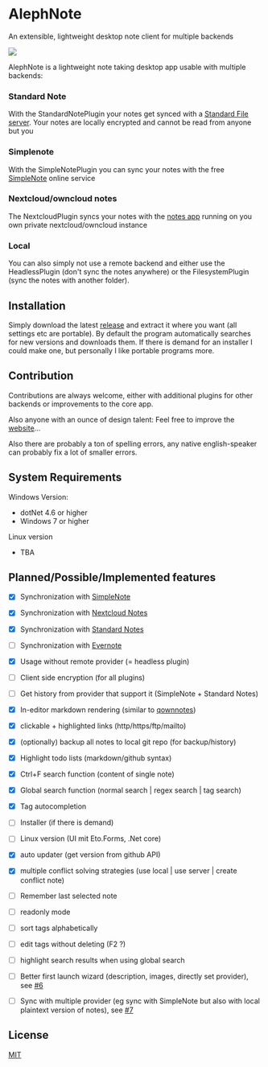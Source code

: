 # AlephNote

An extensible, lightweight desktop note client for multiple backends

![](https://raw.githubusercontent.com/Mikescher/AlephNote/master/docs/preview.png)

AlephNote is a lightweight note taking desktop app usable with multiple backends:

### Standard Note

With the StandardNotePlugin your notes get synced with a [Standard File server](https://standardnotes.org/).
Your notes are locally encrypted and cannot be read from anyone but you

### Simplenote

With the SimpleNotePlugin you can sync your notes with the free [SimpleNote](https://simplenote.com/) online service

### Nextcloud/owncloud notes

The NextcloudPlugin syncs your notes with the [notes app](https://github.com/nextcloud/notes) running on you own private nextcloud/owncloud instance

### Local

You can also simply not use a remote backend and either use the HeadlessPlugin (don't sync the notes anywhere) or the FilesystemPlugin (sync the notes with another folder).


## Installation

Simply download the latest [release](https://github.com/Mikescher/AlephNote/releases/latest) and extract it where you want (all settings etc are portable).
By default the program automatically searches for new versions and downloads them.
If there is demand for an installer I could make one, but personally I like portable programs more.


## Contribution

Contributions are always welcome, either with additional plugins for other backends or improvements to the core app.

Also anyone with an ounce of design talent: Feel free to improve the [website](https://mikescher.github.io/AlephNote/)...

Also there are probably a ton of spelling errors, any native english-speaker can probably fix a lot of smaller errors.

## System Requirements

Windows Version:
 - dotNet 4.6 or higher
 - Windows 7 or higher

Linux version
 - TBA

## Planned/Possible/Implemented features

 - [X] Synchronization with [SimpleNote](https://simplenote.com/)
 - [X] Synchronization with [Nextcloud Notes](https://github.com/nextcloud/notes)
 - [X] Synchronization with [Standard Notes](https://standardnotes.org/)
 - [ ] Synchronization with [Evernote](https://evernote.com)
 - [X] Usage without remote provider (= headless plugin)
 - [ ] Client side encryption (for all plugins)
 - [ ] Get history from provider that support it (SimpleNote + Standard Notes)
 - [X] In-editor markdown rendering (similar to [qownnotes](http://www.qownnotes.org/))
 - [X] clickable + highlighted links (http/https/ftp/mailto)
 - [X] (optionally) backup all notes to local git repo (for backup/history)
 - [X] Highlight todo lists (markdown/github syntax)
 - [X] Ctrl+F search function (content of single note)
 - [X] Global search function (normal search | regex search | tag search)
 - [X] Tag autocompletion
 - [ ] Installer (if there is demand)
 - [ ] Linux version (UI mit Eto.Forms, .Net core)
 - [X] auto updater (get version from github API)
 - [X] multiple conflict solving strategies (use local | use server | create conflict note)
 - [ ] Remember last selected note
 - [ ] readonly mode
 - [ ] sort tags alphabetically
 - [ ] edit tags without deleting (F2 ?)
 - [ ] highlight search results when using global search
 - [ ] Better first launch wizard (description, images, directly set provider), see [#6](https://github.com/Mikescher/AlephNote/issues/6)
 - [ ] Sync with multiple provider (eg sync with SimpleNote but also with local plaintext version of notes), see [#7](https://github.com/Mikescher/AlephNote/issues/7)


## License

[MIT](https://github.com/Mikescher/AlephNote/blob/master/LICENSE)

